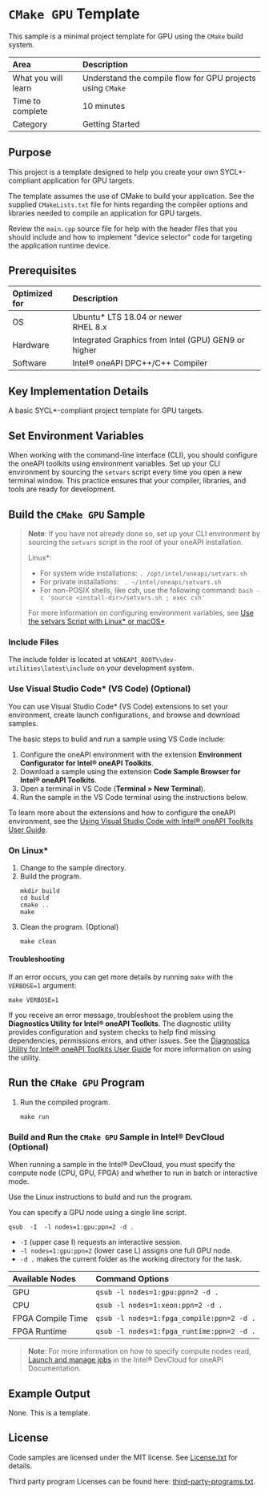 # `CMake GPU` Template

This sample is a minimal project template for GPU using the `CMake` build system.

| Area                     | Description
|:---                      |:---
| What you will learn      | Understand the compile flow for GPU projects using `CMake`
| Time to complete         | 10 minutes
| Category                 | Getting Started

## Purpose

This project is a template designed to help you create your own SYCL*-compliant application for GPU targets.

The template assumes the use of CMake to build your application. See the supplied `CMakeLists.txt` file for hints regarding the compiler options and libraries needed to compile an application for GPU targets.

Review the `main.cpp` source file for help with the header files that you should include and how to implement "device selector" code for targeting the application runtime device.

## Prerequisites

| Optimized for            | Description
|:---                      |:---
| OS                       | Ubuntu* LTS 18.04 or newer <br> RHEL 8.x
| Hardware                 | Integrated Graphics from Intel (GPU) GEN9 or higher
| Software                 | Intel® oneAPI DPC++/C++ Compiler

## Key Implementation Details

A basic SYCL*-compliant project template for GPU targets.

## Set Environment Variables

When working with the command-line interface (CLI), you should configure the oneAPI toolkits using environment variables. Set up your CLI environment by sourcing the `setvars` script every time you open a new terminal window. This practice ensures that your compiler, libraries, and tools are ready for development.

## Build the `CMake GPU` Sample

> **Note**: If you have not already done so, set up your CLI
> environment by sourcing  the `setvars` script in the root of your oneAPI installation.
>
> Linux*:
> - For system wide installations: `. /opt/intel/oneapi/setvars.sh`
> - For private installations: ` . ~/intel/oneapi/setvars.sh`
> - For non-POSIX shells, like csh, use the following command: `bash -c 'source <install-dir>/setvars.sh ; exec csh'`
>
>
> For more information on configuring environment variables, see [Use the setvars Script with Linux* or macOS*](https://www.intel.com/content/www/us/en/develop/documentation/oneapi-programming-guide/top/oneapi-development-environment-setup/use-the-setvars-script-with-linux-or-macos.html).

### Include Files
The include folder is located at `%ONEAPI_ROOT%\dev-utilities\latest\include` on your development system.

### Use Visual Studio Code* (VS Code) (Optional)

You can use Visual Studio Code* (VS Code) extensions to set your environment,
create launch configurations, and browse and download samples.

The basic steps to build and run a sample using VS Code include:
 1. Configure the oneAPI environment with the extension **Environment Configurator for Intel® oneAPI Toolkits**.
 2. Download a sample using the extension **Code Sample Browser for Intel® oneAPI Toolkits**.
 3. Open a terminal in VS Code (**Terminal > New Terminal**).
 4. Run the sample in the VS Code terminal using the instructions below.

To learn more about the extensions and how to configure the oneAPI environment, see the 
[Using Visual Studio Code with Intel® oneAPI Toolkits User Guide](https://www.intel.com/content/www/us/en/develop/documentation/using-vs-code-with-intel-oneapi/top.html).

### On Linux*

1. Change to the sample directory.
2. Build the program.
   ```
   mkdir build
   cd build
   cmake ..
   make
   ```
3. Clean the program. (Optional)
   ```
   make clean
   ```


#### Troubleshooting

If an error occurs, you can get more details by running `make` with
the `VERBOSE=1` argument:
```
make VERBOSE=1
```
If you receive an error message, troubleshoot the problem using the **Diagnostics Utility for Intel® oneAPI Toolkits**. The diagnostic utility provides configuration and system checks to help find missing dependencies, permissions errors, and other issues. See the [Diagnostics Utility for Intel® oneAPI Toolkits User Guide](https://www.intel.com/content/www/us/en/develop/documentation/diagnostic-utility-user-guide/top.html) for more information on using the utility.

## Run the `CMake GPU` Program

1. Run the compiled program.
   ```
   make run
   ```

### Build and Run the `CMake GPU` Sample in Intel® DevCloud (Optional)

<This is the short version. Use ONLY the short version OR the long version NOT both.>

When running a sample in the Intel® DevCloud, you must specify the compute node (CPU, GPU, FPGA) and whether to run in batch or interactive mode. 

Use the Linux instructions to build and run the program.

You can specify a GPU node using a single line script.

```
qsub  -I  -l nodes=1:gpu:ppn=2 -d .
```

- `-I` (upper case I) requests an interactive session.
- `-l nodes=1:gpu:ppn=2` (lower case L) assigns one full GPU node. 
- `-d .` makes the current folder as the working directory for the task.

<Remove the node examples that do not apply to the sample.>

|Available Nodes    |Command Options
|:---               |:---
|GPU	              |`qsub -l nodes=1:gpu:ppn=2 -d .`
|CPU	              |`qsub -l nodes=1:xeon:ppn=2 -d .`
|FPGA Compile Time  |`qsub -l nodes=1:fpga_compile:ppn=2 -d .`
|FPGA Runtime       |`qsub -l nodes=1:fpga_runtime:ppn=2 -d .`


>**Note**: For more information on how to specify compute nodes read, [Launch and manage jobs](https://devcloud.intel.com/oneapi/documentation/job-submission/) in the Intel® DevCloud for oneAPI Documentation.

## Example Output

None. This is a template.


## License

Code samples are licensed under the MIT license. See
[License.txt](https://github.com/oneapi-src/oneAPI-samples/blob/master/License.txt) for details.

Third party program Licenses can be found here: [third-party-programs.txt](https://github.com/oneapi-src/oneAPI-samples/blob/master/third-party-programs.txt).